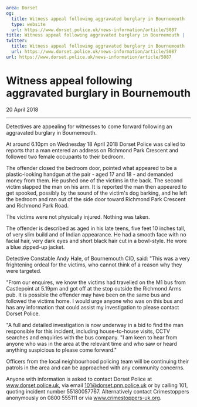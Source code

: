 ```yaml
area: Dorset
og:
  title: Witness appeal following aggravated burglary in Bournemouth
  type: website
  url: https://www.dorset.police.uk/news-information/article/5087
title: Witness appeal following aggravated burglary in Bournemouth |
twitter:
  title: Witness appeal following aggravated burglary in Bournemouth
  url: https://www.dorset.police.uk/news-information/article/5087
url: https://www.dorset.police.uk/news-information/article/5087
```

# Witness appeal following aggravated burglary in Bournemouth

20 April 2018

* * *

Detectives are appealing for witnesses to come forward following an aggravated burglary in Bournemouth.

At around 6.10pm on Wednesday 18 April 2018 Dorset Police was called to reports that a man entered an address on Richmond Park Crescent and followed two female occupants to their bedroom.

The offender closed the bedroom door, pointed what appeared to be a plastic-looking handgun at the pair - aged 17 and 18 - and demanded money from them. He pushed one of the victims in the back. The second victim slapped the man on his arm. It is reported the man then appeared to get spooked, possibly by the sound of the victim's dog barking, and he left the bedroom and ran out of the side door toward Richmond Park Crescent and Richmond Park Road.

The victims were not physically injured. Nothing was taken.

The offender is described as aged in his late teens, five feet 10 inches tall, of very slim build and of Indian appearance. He had a smooth face with no facial hair, very dark eyes and short black hair cut in a bowl-style. He wore a blue zipped-up jacket.

Detective Constable Andy Hale, of Bournemouth CID, said: "This was a very frightening ordeal for the victims, who cannot think of a reason why they were targeted.

"From our enquires, we know the victims had travelled on the M1 bus from Castlepoint at 5.19pm and got off at the stop outside the Richmond Arms pub. It is possible the offender may have been on the same bus and followed the victims home. I would urge anyone who was on this bus and has any information that could assist my investigation to please contact Dorset Police.

"A full and detailed investigation is now underway in a bid to find the man responsible for this incident, including house-to-house visits, CCTV searches and enquiries with the bus company.
"I am keen to hear from anyone who was in the area at the relevant time and who saw or heard anything suspicious to please come forward."

Officers from the local neighbourhood policing team will be continuing their patrols in the area and can be approached with any community concerns.

Anyone with information is asked to contact Dorset Police at www.dorset.police.uk, via email 101@dorset.pnn.police.uk or by calling 101, quoting incident number 55180057767. Alternatively contact Crimestoppers anonymously on 0800 555111 or via www.crimestoppers-uk.org.
